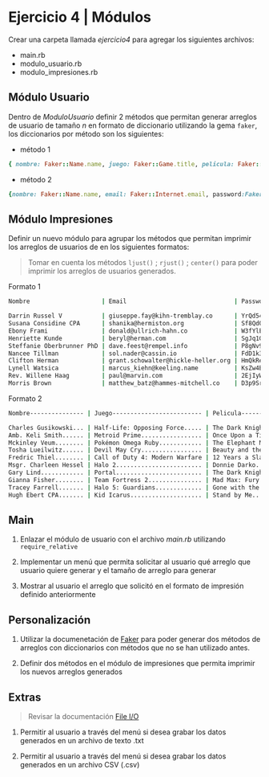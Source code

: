 # Ejercicio 4 | Módulos

Crear una carpeta llamada *ejercicio4* para agregar los siguientes archivos:

- main.rb
- modulo_usuario.rb
- modulo_impresiones.rb

## Módulo Usuario

Dentro de *ModuloUsuario* definir 2 métodos que permitan generar arreglos de usuario de tamaño *n* en formato de diccionario utilizando la gema `faker`, los diccionarios por método son los siguientes:

- método 1

```ruby
{ nombre: Faker::Name.name, juego: Faker::Game.title, pelicula: Faker::Movie.title }
```

- método 2

```ruby
{nombre: Faker::Name.name, email: Faker::Internet.email, password:Faker::Internet.password }
```

## Módulo Impresiones

Definir un nuevo módulo para agrupar los métodos que permitan imprimir los arreglos de usuarios de en los siguientes formatos:

> Tomar en cuenta los métodos `ljust()` ; `rjust()` ; `center()` para poder imprimir los arreglos de usuarios generados.

Formato 1

```bash
Nombre                    | Email                              | Password       

Darrin Russel V           | giuseppe.fay@kihn-tremblay.co      | YrQd54Xm       
Susana Considine CPA      | shanika@hermiston.org              | Sf8QdQ6pUwO    
Ebony Frami               | donald@ullrich-hahn.co             | W3fYlExCnL8nXc 
Henriette Kunde           | beryl@herman.com                   | SgJq1Gn2BcLmZ9 
Steffanie Oberbrunner PhD | dave.feest@rempel.info             | P8gNv9SdCwA    
Nancee Tillman            | sol.nader@cassin.io                | FdD1k3VfBtS    
Clifton Herman            | grant.schowalter@hickle-heller.org | HmQkReUr3X7q   
Lynell Watsica            | marcus_kiehn@keeling.name          | KsZw4BiG1bGxU  
Rev. Willene Haag         | paul@marvin.com                    | 2EjIyWo943C    
Morris Brown              | matthew_batz@hammes-mitchell.co    | D3p9SrCvS04iJz4             
```

Formato 2

```bash
Nombre--------------- | Juego------------------------- | Pelicula--------------------

Charles Gusikowski... | Half-Life: Opposing Force..... | The Dark Knight Rises.......
Amb. Keli Smith...... | Metroid Prime................. | Once Upon a Time in the West
Mckinley Veum........ | Pokémon Omega Ruby............ | The Elephant Man............
Tosha Lueilwitz...... | Devil May Cry................. | Beauty and the Beast........
Fredric Thiel........ | Call of Duty 4: Modern Warfare | 12 Years a Slave............
Msgr. Charleen Hessel | Halo 2........................ | Donnie Darko................
Gary Lind............ | Portal........................ | The Dark Knight Rises.......
Gianna Fisher........ | Team Fortress 2............... | Mad Max: Fury Road..........
Tracey Farrell....... | Halo 5: Guardians............. | Gone with the Wind..........
Hugh Ebert CPA....... | Kid Icarus.................... | Stand by Me.................
```

## Main

1. Enlazar el módulo de usuario con el archivo *main.rb* utilizando `require_relative`

2. Implementar un menú que permita solicitar al usuario qué arreglo que usuario quiere generar y el tamaño de arreglo para generar

3. Mostrar al usuario el arreglo que solicitó en el formato de impresión definido anteriormente

## Personalización

1. Utilizar la documenetación de [Faker](https://github.com/faker-ruby/faker) para poder generar dos métodos de arreglos con diccionarios con métodos que no se han utilizado antes.

2. Definir dos métodos en el módulo de impresiones que permita imprimir los nuevos arreglos generados

## Extras

> Revisar la documentación [File I/O](https://ruby-doc.org/core-2.5.0/File.html)

1. Permitir al usuario a través del menú si desea grabar los datos generados en un archivo de texto .txt

2. Permitir al usuario a través del menú si desea grabar los datos generados en un archivo CSV (.csv)
